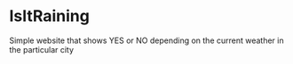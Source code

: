 # IsItRaining
Simple website that shows YES or NO depending on the current weather in the particular city
